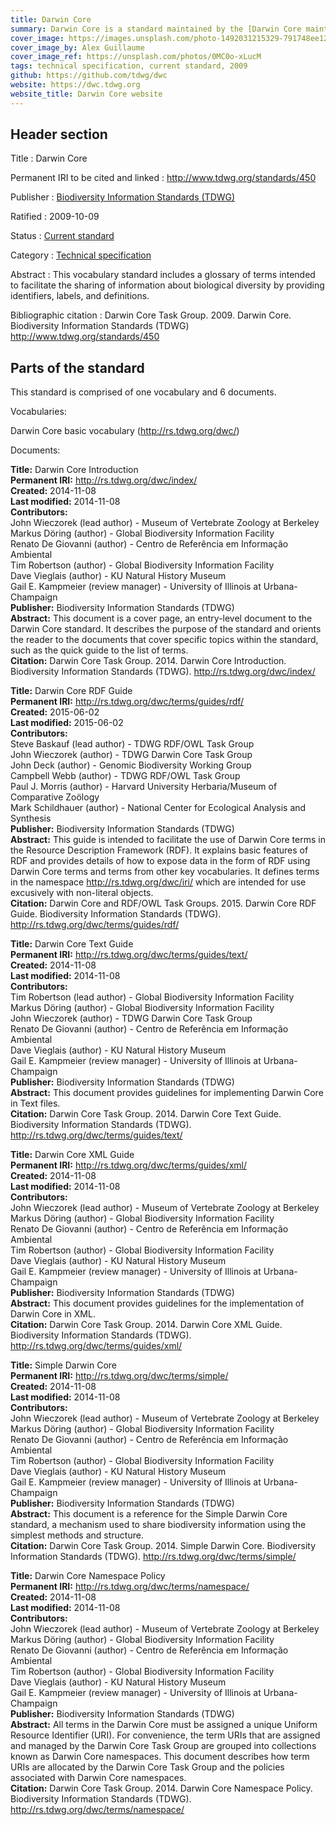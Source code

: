 ```yaml
---
title: Darwin Core
summary: Darwin Core is a standard maintained by the [Darwin Core maintenance group](../../community/dwc). It includes a glossary of terms intended to **facilitate the sharing of information about biological diversity** by providing identifiers, labels, and definitions. Darwin Core is primarily based on taxa, their occurrence in nature as documented by observations, specimens, samples, and related information.
cover_image: https://images.unsplash.com/photo-1492031215329-791748ee1253
cover_image_by: Alex Guillaume
cover_image_ref: https://unsplash.com/photos/0MC0o-xLucM
tags: technical specification, current standard, 2009
github: https://github.com/tdwg/dwc
website: https://dwc.tdwg.org
website_title: Darwin Core website
---
```


## Header section

Title
: Darwin Core

Permanent IRI to be cited and linked
: <http://www.tdwg.org/standards/450>

Publisher
: [Biodiversity Information Standards (TDWG)](https://www.tdwg.org/)

Ratified
: 2009-10-09

Status
: [Current standard](https://www.tdwg.org/standards/status-and-categories/)

Category
: [Technical specification](https://www.tdwg.org/standards/status-and-categories/)

Abstract
: This vocabulary standard includes a glossary of terms intended to facilitate the sharing of information about biological diversity by providing identifiers, labels, and definitions. 

Bibliographic citation
: Darwin Core Task Group. 2009. Darwin Core. Biodiversity Information Standards (TDWG) http://www.tdwg.org/standards/450

## Parts of the standard

This standard is comprised of one vocabulary and 6 documents. 

Vocabularies:

Darwin Core basic vocabulary (<http://rs.tdwg.org/dwc/>)

Documents:

**Title:** Darwin Core Introduction\
**Permanent IRI:** <a href="http://tdwg.github.io/dwc/">http://rs.tdwg.org/dwc/index/</a>\
**Created:** 2014-11-08\
**Last modified:** 2014-11-08\
**Contributors:**\
John Wieczorek (lead author) - Museum of Vertebrate Zoology at Berkeley\
Markus Döring (author) - Global Biodiversity Information Facility\
Renato De Giovanni (author) - Centro de Referência em Informação Ambiental\
Tim Robertson (author) - Global Biodiversity Information Facility\
Dave Vieglais (author) - KU Natural History Museum\
Gail E. Kampmeier (review manager) - University of Illinois at Urbana-Champaign\
**Publisher:** Biodiversity Information Standards (TDWG)\
**Abstract:** This document is a cover page, an entry-level document to the Darwin Core standard. It describes the purpose of the standard and orients the reader to the documents that cover specific topics within the standard, such as the quick guide to the list of terms.\
**Citation:** Darwin Core Task Group. 2014. Darwin Core Introduction. Biodiversity Information Standards (TDWG). http://rs.tdwg.org/dwc/index/

**Title:** Darwin Core RDF Guide\
**Permanent IRI:** <a href="https://dwc.tdwg.org/rdf/">http://rs.tdwg.org/dwc/terms/guides/rdf/</a>\
**Created:** 2015-06-02\
**Last modified:** 2015-06-02\
**Contributors:**\
Steve Baskauf (lead author) - TDWG RDF/OWL Task Group\
John Wieczorek (author) - TDWG Darwin Core Task Group\
John Deck  (author) - Genomic Biodiversity Working Group\
Campbell Webb  (author) - TDWG RDF/OWL Task Group\
Paul J. Morris  (author) - Harvard University Herbaria/Museum of Comparative Zoölogy\
Mark Schildhauer  (author) - National Center for Ecological Analysis and Synthesis\
**Publisher:** Biodiversity Information Standards (TDWG)\
**Abstract:** This guide is intended to facilitate the use of Darwin Core terms in the Resource Description Framework (RDF). It explains basic features of RDF and provides details of how to expose data in the form of RDF using Darwin Core terms and terms from other key vocabularies. It defines terms in the namespace http://rs.tdwg.org/dwc/iri/ which are intended for use excusively with non-literal objects. \
**Citation:** Darwin Core and RDF/OWL Task Groups. 2015. Darwin Core RDF Guide. Biodiversity Information Standards (TDWG). http://rs.tdwg.org/dwc/terms/guides/rdf/

**Title:** Darwin Core Text Guide\
**Permanent IRI:** <a href="https://dwc.tdwg.org/text/">http://rs.tdwg.org/dwc/terms/guides/text/</a>\
**Created:** 2014-11-08\
**Last modified:** 2014-11-08\
**Contributors:**\
Tim Robertson (lead author) - Global Biodiversity Information Facility\
Markus Döring (author) - Global Biodiversity Information Facility\
John Wieczorek (author) - TDWG Darwin Core Task Group\
Renato De Giovanni (author) - Centro de Referência em Informação Ambiental\
Dave Vieglais (author) - KU Natural History Museum\
Gail E. Kampmeier (review manager) - University of Illinois at Urbana-Champaign\
**Publisher:** Biodiversity Information Standards (TDWG)\
**Abstract:** This document provides guidelines for implementing Darwin Core in Text files.\
**Citation:** Darwin Core Task Group. 2014. Darwin Core Text Guide. Biodiversity Information Standards (TDWG). http://rs.tdwg.org/dwc/terms/guides/text/

**Title:** Darwin Core XML Guide\
**Permanent IRI:** <a href="https://dwc.tdwg.org/xml/">http://rs.tdwg.org/dwc/terms/guides/xml/</a>\
**Created:** 2014-11-08\
**Last modified:** 2014-11-08\
**Contributors:**\
John Wieczorek (lead author) - Museum of Vertebrate Zoology at Berkeley\
Markus Döring (author) - Global Biodiversity Information Facility\
Renato De Giovanni (author) - Centro de Referência em Informação Ambiental\
Tim Robertson (author) - Global Biodiversity Information Facility\
Dave Vieglais (author) - KU Natural History Museum\
Gail E. Kampmeier (review manager) - University of Illinois at Urbana-Champaign\
**Publisher:** Biodiversity Information Standards (TDWG)\
**Abstract:** This document provides guidelines for the implementation of Darwin Core in XML.\
**Citation:** Darwin Core Task Group. 2014. Darwin Core XML Guide. Biodiversity Information Standards (TDWG). http://rs.tdwg.org/dwc/terms/guides/xml/

**Title:** Simple Darwin Core\
**Permanent IRI:** <a href="https://dwc.tdwg.org/simple/">http://rs.tdwg.org/dwc/terms/simple/</a>\
**Created:** 2014-11-08\
**Last modified:** 2014-11-08\
**Contributors:**\
John Wieczorek (lead author) - Museum of Vertebrate Zoology at Berkeley\
Markus Döring (author) - Global Biodiversity Information Facility\
Renato De Giovanni (author) - Centro de Referência em Informação Ambiental\
Tim Robertson (author) - Global Biodiversity Information Facility\
Dave Vieglais (author) - KU Natural History Museum\
Gail E. Kampmeier (review manager) - University of Illinois at Urbana-Champaign\
**Publisher:** Biodiversity Information Standards (TDWG)\
**Abstract:** This document is a reference for the Simple Darwin Core standard, a mechanism used to share biodiversity information using the simplest methods and structure.  \
**Citation:** Darwin Core Task Group. 2014. Simple Darwin Core. Biodiversity Information Standards (TDWG). http://rs.tdwg.org/dwc/terms/simple/

**Title:** Darwin Core Namespace Policy\
**Permanent IRI:** <a href="https://dwc.tdwg.org/namespace/">http://rs.tdwg.org/dwc/terms/namespace/</a>\
**Created:** 2014-11-08\
**Last modified:** 2014-11-08\
**Contributors:**\
John Wieczorek (lead author) - Museum of Vertebrate Zoology at Berkeley\
Markus Döring (author) - Global Biodiversity Information Facility\
Renato De Giovanni (author) - Centro de Referência em Informação Ambiental\
Tim Robertson (author) - Global Biodiversity Information Facility\
Dave Vieglais (author) - KU Natural History Museum\
Gail E. Kampmeier (review manager) - University of Illinois at Urbana-Champaign\
**Publisher:** Biodiversity Information Standards (TDWG)\
**Abstract:** All terms in the Darwin Core must be assigned a unique Uniform Resource Identifier (URI). For convenience, the term URIs that are assigned and managed by the Darwin Core Task Group are grouped into collections known as Darwin Core namespaces. This document describes how term URIs are allocated by the Darwin Core Task Group and the policies associated with Darwin Core namespaces. \
**Citation:** Darwin Core Task Group. 2014. Darwin Core Namespace Policy. Biodiversity Information Standards (TDWG). http://rs.tdwg.org/dwc/terms/namespace/

